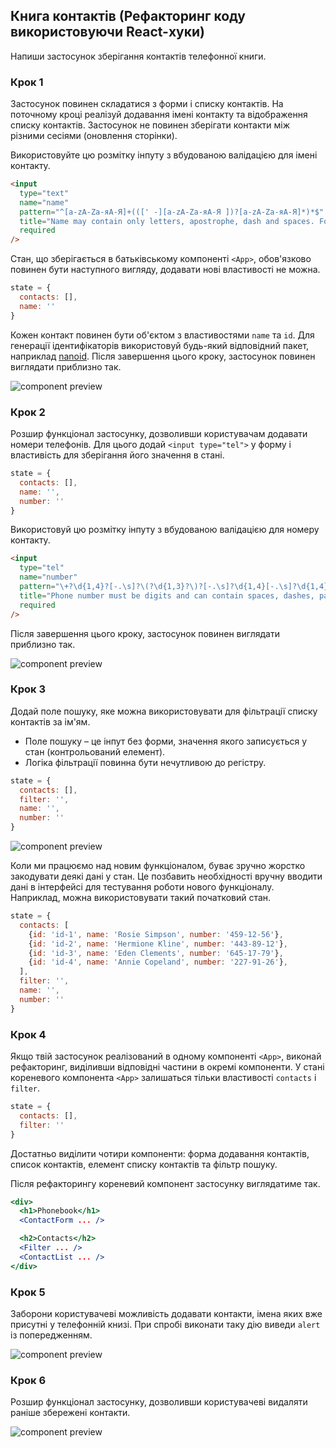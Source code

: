 ## Книга контактів (Рефакторинг коду використовуючи React-хуки)

Напиши застосунок зберігання контактів телефонної книги.

### Крок 1

Застосунок повинен складатися з форми і списку контактів. На поточному кроці реалізуй додавання імені контакту та відображення списку контактів. Застосунок не повинен зберігати контакти між різними сесіями (оновлення сторінки).

Використовуйте цю розмітку інпуту з вбудованою валідацією для імені контакту.

```html
<input
  type="text"
  name="name"
  pattern="^[a-zA-Zа-яА-Я]+(([' -][a-zA-Zа-яА-Я ])?[a-zA-Zа-яА-Я]*)*$"
  title="Name may contain only letters, apostrophe, dash and spaces. For example Adrian, Jacob Mercer, Charles de Batz de Castelmore d'Artagnan"
  required
/>
```

Стан, що зберігається в батьківському компоненті `<App>`, обов'язково повинен бути наступного вигляду, додавати нові властивості не можна.

```js
state = {
  contacts: [],
  name: ''
}
```

Кожен контакт повинен бути об'єктом з властивостями `name` та `id`. Для генерації ідентифікаторів використовуй будь-який відповідний пакет, наприклад [nanoid](https://www.npmjs.com/package/nanoid). Після завершення цього кроку, застосунок повинен виглядати приблизно так.

![component preview](https://textbook.edu.goit.global/lms-react-homework/v1/uk/img/hw-02/phonebook/step-1.png)

### Крок 2

Розшир функціонал застосунку, дозволивши користувачам додавати номери телефонів. Для цього додай `<input type="tel">` у форму і властивість для зберігання його значення в стані.

```js
state = {
  contacts: [],
  name: '',
  number: ''
}
```

Використовуй цю розмітку інпуту з вбудованою валідацією для номеру контакту.

```html
<input
  type="tel"
  name="number"
  pattern="\+?\d{1,4}?[-.\s]?\(?\d{1,3}?\)?[-.\s]?\d{1,4}[-.\s]?\d{1,4}[-.\s]?\d{1,9}"
  title="Phone number must be digits and can contain spaces, dashes, parentheses and can start with +"
  required
/>
```

Після завершення цього кроку, застосунок повинен виглядати приблизно так.

![component preview](https://textbook.edu.goit.global/lms-react-homework/v1/uk/img/hw-02/phonebook/step-2.png)

### Крок 3

Додай поле пошуку, яке можна використовувати для фільтрації списку контактів за ім'ям.

- Поле пошуку – це інпут без форми, значення якого записується у стан (контрольований елемент).
- Логіка фільтрації повинна бути нечутливою до регістру.

```js
state = {
  contacts: [],
  filter: '',
  name: '',
  number: ''
}
```

![component preview](https://textbook.edu.goit.global/lms-react-homework/v1/uk/img/hw-02/phonebook/step-3.gif)

Коли ми працюємо над новим функціоналом, буває зручно жорстко закодувати деякі дані у стан. Це позбавить необхідності вручну вводити дані в інтерфейсі для тестування роботи нового функціоналу. Наприклад, можна використовувати такий початковий стан.

```js
state = {
  contacts: [
    {id: 'id-1', name: 'Rosie Simpson', number: '459-12-56'},
    {id: 'id-2', name: 'Hermione Kline', number: '443-89-12'},
    {id: 'id-3', name: 'Eden Clements', number: '645-17-79'},
    {id: 'id-4', name: 'Annie Copeland', number: '227-91-26'},
  ],
  filter: '',
  name: '',
  number: ''
}
```

### Крок 4

Якщо твій застосунок реалізований в одному компоненті `<App>`, виконай рефакторинг, виділивши відповідні частини в окремі компоненти. У стані кореневого компонента `<App>` залишаться тільки властивості `contacts` і `filter`.

```js
state = {
  contacts: [],
  filter: ''
}
```

Достатньо виділити чотири компоненти: форма додавання контактів, список контактів, елемент списку контактів та фільтр пошуку.

Після рефакторингу кореневий компонент застосунку виглядатиме так.

```jsx
<div>
  <h1>Phonebook</h1>
  <ContactForm ... />

  <h2>Contacts</h2>
  <Filter ... />
  <ContactList ... />
</div>
```

### Крок 5

Заборони користувачеві можливість додавати контакти, імена яких вже присутні у телефонній книзі. При спробі виконати таку дію виведи `alert` із попередженням.

![component preview](https://textbook.edu.goit.global/lms-react-homework/v1/uk/img/hw-02/phonebook/step-5.png)

### Крок 6

Розшир функціонал застосунку, дозволивши користувачеві видаляти раніше збережені контакти.

![component preview](https://textbook.edu.goit.global/lms-react-homework/v1/uk/img/hw-02/phonebook/step-6.gif)
